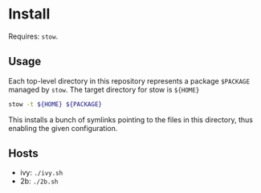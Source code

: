 # Install

Requires: ``stow``.

## Usage

Each top-level directory in this repository represents a package ``$PACKAGE``
managed by ``stow``. The target directory for stow is ``${HOME}``

```bash
stow -t ${HOME} ${PACKAGE}
```

This installs a bunch of symlinks pointing to the files in this directory, thus enabling the given configuration.

## Hosts

* ivy: ``./ivy.sh``
* 2b: ``./2b.sh``
